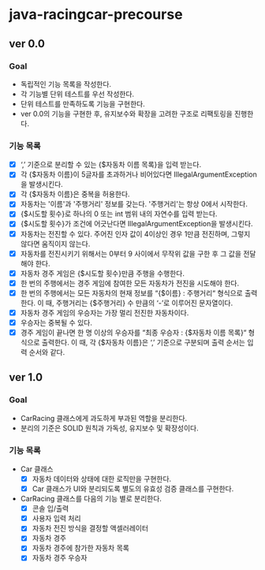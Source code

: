 # java-racingcar-precourse

## ver 0.0

### Goal

- 독립적인 기능 목록을 작성한다.
- 각 기능별 단위 테스트를 우선 작성한다.
- 단위 테스트를 만족하도록 기능을 구현한다.
- ver 0.0의 기능을 구현한 후, 유지보수와 확장을 고려한 구조로 리팩토링을 진행한다.

### 기능 목록

-[x] ‘,’ 기준으로 분리할 수 있는 {\$자동차 이름 목록}을 입력 받는다.
-[x] 각 {\$자동차 이름}이 5글자를 초과하거나 비어있다면 IllegalArgumentException을 발생시킨다.
-[x] 각 {\$자동차 이름}은 중복을 허용한다.
-[x] 자동차는 '이름'과 '주행거리' 정보를 갖는다. '주행거리'는 항상 0에서 시작한다.
-[x] {\$시도할 횟수}로 하나의 0 또는 int 범위 내의 자연수를 입력 받는다.
-[x] {\$시도할 횟수}가 조건에 어긋난다면 IllegalArgumentException을 발생시킨다.
-[x] 자동차는 전진할 수 있다. 주어진 인자 값이 4이상인 경우 1만큼 전진하며, 그렇지 않다면 움직이지 않는다.
-[x] 자동차를 전진시키기 위해서는 0부터 9 사이에서 무작위 값을 구한 후 그 값을 전달해야 한다.
-[x] 자동차 경주 게임은 {\$시도할 횟수}만큼 주행을 수행한다.
-[x] 한 번의 주행에서는 경주 게임에 참여한 모든 자동차가 전진을 시도해야 한다.
-[x] 한 번의 주행에서는 모든 자동차의 현재 정보를 “{\$이름} : 주행거리“ 형식으로 출력한다. 이 때, 주행거리는 {\$주행거리} 수 만큼의 ‘-’로 이루어진 문자열이다.
-[x] 자동차 경주 게임의 우승자는 가장 멀리 전진한 자동차이다.
-[x] 우승자는 중복될 수 있다.
-[x] 경주 게임이 끝나면 한 명 이상의 우승자를 “최종 우승자 : {\$자동차 이름 목록}“ 형식으로 출력한다. 이 때, 각 {\$자동차 이름}은 ‘,’ 기준으로 구분되며 출력 순서는 입력 순서와 같다.

## ver 1.0

### Goal

- CarRacing 클래스에게 과도하게 부과된 역할을 분리한다.
- 분리의 기준은 SOLID 원칙과 가독성, 유지보수 및 확장성이다.

### 기능 목록

- Car 클래스
    - [x] 자동차 데이터와 상태에 대한 로직만을 구현한다.
    - [x] Car 클래스가 UI와 분리되도록 별도의 유효성 검증 클래스를 구현한다.
- CarRacing 클래스를 다음의 기능 별로 분리한다.
    - [x] 콘솔 입/출력
    - [x] 사용자 입력 처리
    - [x] 자동차 전진 방식을 결정할 액셀러레이터
    - [x] 자동차 경주
    - [x] 자동차 경주에 참가한 자동차 목록
    - [x] 자동차 경주 우승자